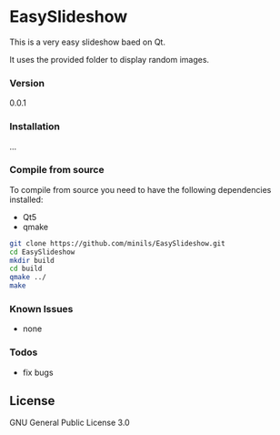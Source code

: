 # EasySlideshow
This is a very easy slideshow baed on Qt.

It uses the provided folder to display random images.

### Version
0.0.1

### Installation

...

### Compile from source

To compile from source you need to have the following dependencies installed:
- Qt5
- qmake

```sh
git clone https://github.com/minils/EasySlideshow.git
cd EasySlideshow
mkdir build
cd build
qmake ../
make
```

### Known Issues

* none

### Todos

 - fix bugs


License
----

GNU General Public License 3.0
